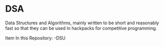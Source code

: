 # DSA
Data Structures and Algorithms, mainly written to be short and reasonably fast so that they can be used in hackpacks for competitive programming.

Item In this Repository:
-DSU

